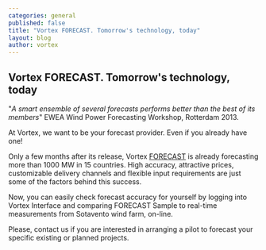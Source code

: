 ```yaml
---
categories: general
published: false
title: "Vortex FORECAST. Tomorrow's technology, today"
layout: blog
author: vortex
---
```


## Vortex FORECAST. Tomorrow's technology, today

"_A smart ensemble of several forecasts performs better than the best of its members_" EWEA Wind Power Forecasting Workshop, Rotterdam 2013.

At Vortex, we want to be your forecast provider. Even if you already have one!

Only a few months after its release, Vortex [FORECAST](http://http://www.vortexfdc.com/solutions/forecast.html) is already forecasting more than 1000 MW in 15 countries. High accuracy, attractive prices, customizable delivery channels and flexible input requirements are just some of the factors behind this success.

Now, you can easily check forecast accuracy for yourself by logging into Vortex Interface and comparing FORECAST Sample to real-time measurements from Sotavento wind farm, on-line.

Please, contact us if you are interested in arranging a pilot to forecast your specific existing or planned projects.
 